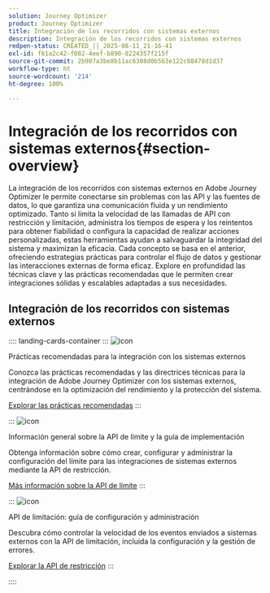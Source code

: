 ```yaml
---
solution: Journey Optimizer
product: Journey Optimizer
title: Integración de los recorridos con sistemas externos
description: Integración de los recorridos con sistemas externos
redpen-status: CREATED_||_2025-08-11_21-16-41
exl-id: f61a2c42-f082-4eef-b890-8224357f215f
source-git-commit: 2b907a3be8b11ac6308d0b563e122c88478d1d37
workflow-type: ht
source-wordcount: '214'
ht-degree: 100%

---
```


# Integración de los recorridos con sistemas externos{#section-overview}

La integración de los recorridos con sistemas externos en Adobe Journey Optimizer le permite conectarse sin problemas con las API y las fuentes de datos, lo que garantiza una comunicación fluida y un rendimiento optimizado. Tanto si limita la velocidad de las llamadas de API con restricción y limitación, administra los tiempos de espera y los reintentos para obtener fiabilidad o configura la capacidad de realizar acciones personalizadas, estas herramientas ayudan a salvaguardar la integridad del sistema y maximizan la eficacia. Cada concepto se basa en el anterior, ofreciendo estrategias prácticas para controlar el flujo de datos y gestionar las interacciones externas de forma eficaz. Explore en profundidad las técnicas clave y las prácticas recomendadas que le permiten crear integraciones sólidas y escalables adaptadas a sus necesidades.

## Integración de los recorridos con sistemas externos

:::: landing-cards-container
:::
![icon](https://cdn.experienceleague.adobe.com/icons/gear.svg)

Prácticas recomendadas para la integración con los sistemas externos

Conozca las prácticas recomendadas y las directrices técnicas para la integración de Adobe Journey Optimizer con los sistemas externos, centrándose en la optimización del rendimiento y la protección del sistema.

[Explorar las prácticas recomendadas](../using/configuration/external-systems.md)
:::

:::
![icon](https://cdn.experienceleague.adobe.com/icons/code-branch.svg?lang=es)

Información general sobre la API de límite y la guía de implementación

Obtenga información sobre cómo crear, configurar y administrar la configuración del límite para las integraciones de sistemas externos mediante la API de restricción.

[Más información sobre la API de límite](../using/configuration/capping.md)
:::

:::
![icon](https://cdn.experienceleague.adobe.com/icons/code-branch.svg?lang=es)

API de limitación: guía de configuración y administración

Descubra cómo controlar la velocidad de los eventos enviados a sistemas externos con la API de limitación, incluida la configuración y la gestión de errores.

[Explorar la API de restricción](../using/configuration/throttling.md)
:::

::::
